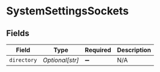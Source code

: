 # SystemSettingsSockets


## Fields

| Field              | Type               | Required           | Description        |
| ------------------ | ------------------ | ------------------ | ------------------ |
| `directory`        | *Optional[str]*    | :heavy_minus_sign: | N/A                |